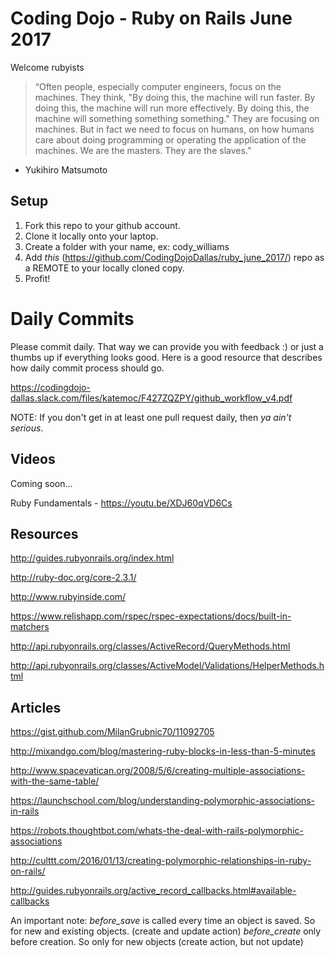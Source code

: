 # Coding Dojo - Ruby on Rails June 2017

Welcome rubyists 

> “Often people, especially computer engineers, focus on the machines. They think, "By doing this, the machine will run faster. By doing this, the machine will run more effectively. By doing this, the machine will something something something." They are focusing on machines. But in fact we need to focus on humans, on how humans care about doing programming or operating the application of the machines. We are the masters. They are the slaves.”
- Yukihiro Matsumoto


## Setup
 1. Fork this repo to your github account.
 2. Clone it locally onto your laptop.
 3. Create a folder with your name, ex: cody_williams
 4. Add *this* (https://github.com/CodingDojoDallas/ruby_june_2017/) repo as a REMOTE to your locally cloned copy.
 5. Profit!
# Daily Commits

Please commit daily. That way we can provide you with feedback :) or just a thumbs up if everything looks good. Here is a good resource that describes how daily commit process should go.

https://codingdojo-dallas.slack.com/files/katemoc/F427ZQZPY/github_workflow_v4.pdf

NOTE: If you don't get in at least one pull request daily, then *_ya ain't serious_*.

## Videos
Coming soon...

Ruby Fundamentals - https://youtu.be/XDJ60qVD6Cs

## Resources

http://guides.rubyonrails.org/index.html

http://ruby-doc.org/core-2.3.1/

http://www.rubyinside.com/

https://www.relishapp.com/rspec/rspec-expectations/docs/built-in-matchers

http://api.rubyonrails.org/classes/ActiveRecord/QueryMethods.html

http://api.rubyonrails.org/classes/ActiveModel/Validations/HelperMethods.html

## Articles

https://gist.github.com/MilanGrubnic70/11092705

http://mixandgo.com/blog/mastering-ruby-blocks-in-less-than-5-minutes

http://www.spacevatican.org/2008/5/6/creating-multiple-associations-with-the-same-table/

https://launchschool.com/blog/understanding-polymorphic-associations-in-rails

https://robots.thoughtbot.com/whats-the-deal-with-rails-polymorphic-associations

http://culttt.com/2016/01/13/creating-polymorphic-relationships-in-ruby-on-rails/

http://guides.rubyonrails.org/active_record_callbacks.html#available-callbacks

An important note:
*before_save* is called every time an object is saved. So for new and existing objects. (create and update action)
*before_create* only before creation. So only for new objects (create action, but not update)
